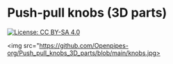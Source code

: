 # Push-pull knobs (3D parts)

[![License: CC BY-SA 4.0](https://img.shields.io/badge/License-CC%20BY--SA%204.0-lightgrey.svg)](https://creativecommons.org/licenses/by-sa/4.0/)

<img src="https://github.com/Openpipes-org/Push_pull_knobs_3D_parts/blob/main/knobs.jpg>
